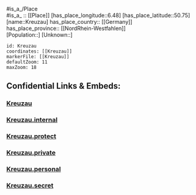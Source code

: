 ﻿---
location: [50.75,6.48] 
mapzoom: [7,12] 
mapmarker: city 
type: City
tags:
- geo/City


SpocWebEntityId: 31639
isDeleted: false
confidential: public

---
#is_a_/Place  
#is_a_ :: [[Place]] 
[has_place_longitude::6.48] 
[has_place_latitude::50.75] 
[name::Kreuzau] 
has_place_country:: [[Germany]]  
has_place_province:: [[NordRhein-Westfahlen]]  
[Population::] 
[Unknown::] 


```leaflet
id: Kreuzau
coordinates: [[Kreuzau]] 
markerFile: [[Kreuzau]] 
defaultZoom: 11 
maxZoom: 18
```


## Confidential Links & Embeds: 

### [Kreuzau](/_public/Earth/Continent/Europe/Europe~Central/Germany/Germany~West/Nord_Rhein-Westfalen/counties~NW/Düren/cities~Düren/Kreuzau.md) 

### [Kreuzau.internal](/_internal/Earth/Continent/Europe/Europe~Central/Germany/Germany~West/Nord_Rhein-Westfalen/counties~NW/Düren/cities~Düren/Kreuzau.internal.md) 

### [Kreuzau.protect](/_protect/Earth/Continent/Europe/Europe~Central/Germany/Germany~West/Nord_Rhein-Westfalen/counties~NW/Düren/cities~Düren/Kreuzau.protect.md) 

### [Kreuzau.private](/_private/Earth/Continent/Europe/Europe~Central/Germany/Germany~West/Nord_Rhein-Westfalen/counties~NW/Düren/cities~Düren/Kreuzau.private.md) 

### [Kreuzau.personal](/_personal/Earth/Continent/Europe/Europe~Central/Germany/Germany~West/Nord_Rhein-Westfalen/counties~NW/Düren/cities~Düren/Kreuzau.personal.md) 

### [Kreuzau.secret](/_secret/Earth/Continent/Europe/Europe~Central/Germany/Germany~West/Nord_Rhein-Westfalen/counties~NW/Düren/cities~Düren/Kreuzau.secret.md) 
